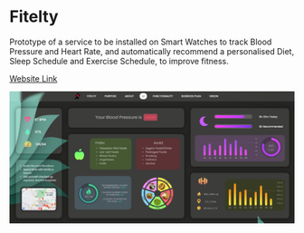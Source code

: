 # Fitelty
Prototype of a service to be installed on Smart Watches to track Blood Pressure and Heart Rate, and automatically recommend a personalised Diet, Sleep Schedule and Exercise Schedule, to improve fitness.

[Website Link](https://samirkhairati.github.io/Fitelty/pages/home.html)


![Screenshot](example.png)
